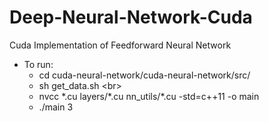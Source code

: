 # Deep-Neural-Network-Cuda
Cuda Implementation of Feedforward Neural Network

- To run: 
  - cd cuda-neural-network/cuda-neural-network/src/ 
  - sh get_data.sh <br\>
  - nvcc \*.cu layers/\*.cu nn_utils/\*.cu -std=c++11 -o main 
  - ./main 3 
